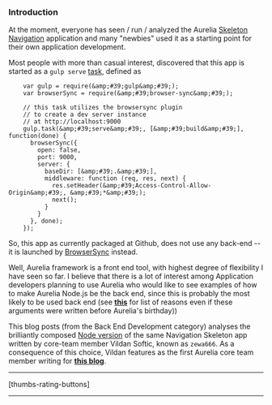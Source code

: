 ### Introduction

At the moment, everyone has seen / run / analyzed the Aurelia [Skeleton Navigation](https://github.com/aurelia/skeleton-navigation) application and many &quot;newbies&quot; used it as a starting point for their own application development.

Most people with more than casual interest, discovered that this app is started as a `gulp serve` [task](https://github.com/aurelia/skeleton-navigation/blob/master/build/tasks/serve.js), defined as

        var gulp = require(&amp;#39;gulp&amp;#39;);
        var browserSync = require(&amp;#39;browser-sync&amp;#39;);

        // this task utilizes the browsersync plugin
        // to create a dev server instance
        // at http://localhost:9000
        gulp.task(&amp;#39;serve&amp;#39;, [&amp;#39;build&amp;#39;], function(done) {
          browserSync({
            open: false,
            port: 9000,
            server: {
              baseDir: [&amp;#39;.&amp;#39;],
              middleware: function (req, res, next) {
                res.setHeader(&amp;#39;Access-Control-Allow-Origin&amp;#39;, &amp;#39;*&amp;#39;);
                next();
              }
            }
          }, done);
        });

So, this app as currently packaged at Github, does not use any back-end -- it is launched by [BrowserSync](http://www.browsersync.io/) instead.

Well, Aurelia framework is a front end tool, with highest degree of flexibility I have seen so far. I believe that there is a lot of interest among Application developers planning to use Aurelia who would like to see examples of how to make Aurelia Node.js be the back end, since this is probably the most likely to be used back end (see **[this](http://blog.modulus.io/top-10-reasons-to-use-node)** for list of reasons even if these arguments were written before Aurelia&#39;s birthday))

This blog posts (from the Back End Development category) analyses the brilliantly composed [Node version](https://github.com/zewa666/aurelia-node) of the same Navigation Skeleton app written by core-team member Vildan Softic, known as `zewa666`. As a consequence of this choice, Vildan features as the first Aurelia core team member writing for **[this blog](http://blog.aurelia-guides.com/)**.

* * *

[thumbs-rating-buttons]

* * *
